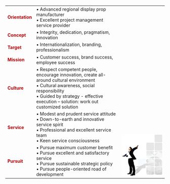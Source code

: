 <table class="culture culture--inner">
  <colgroup>
    <col width="15%" />
    <col width="55%" />
    <col width="30%" />
  </colgroup>
  <tbody>
    <tr>
      <td markdown="span">
        <strong style="color: #b60005;">Orientation</strong>
      </td>
      <td markdown="span">
        ▪ Advanced regional display prop manufacturer
        <br>
        ▪ Excellent project management service provider
      </td>
      <td  rowspan="7" valign="bottom">
        <img src="/assets/culture.gif" />
      </td> 
    </tr>
    <tr>
      <td markdown="span">
        <strong style="color: #b60005;">Concept</strong>
      </td>
      <td markdown="span">
        ▪ Integrity, dedication, pragmatism, innovation
      </td>
    </tr>
    <tr>
      <td markdown="span">
        <strong style="color: #b60005;">Target</strong>
      </td>
      <td markdown="span">
        ▪ Internationalization, branding, professionalism
      </td>
    </tr>
    <tr>
      <td markdown="span">
        <strong style="color: #b60005;">Mission</strong>
      </td>
      <td markdown="span">
        ▪ Customer success, brand success, employee success
      </td>
    </tr>
    <tr>
      <td markdown="span">
        <strong style="color: #b60005;">Culture</strong>
      </td>
      <td markdown="span">
        ▪ Respect competent people, encourage innovation, create all-around cultural environment
        <br>
        ▪ Cultural awareness, social responsibility
        <br>
        ▪ Guided by strategy - effective execution – solution: work out customized solution
      </td>
    </tr>
    <tr>
      <td markdown="span">
        <strong style="color: #b60005;">Service</strong>
      </td>
      <td markdown="span">
        ▪ Modest and prudent service attitude
        <br>
        ▪ Down-to-earth and innovative service spirit
        <br>
        ▪ Professional and excellent service team
        <br>
        ▪ Keen service consciousness
      </td>
    </tr>
    <tr>
      <td markdown="span">
        <strong style="color: #b60005;">Pursuit</strong>
      </td>
      <td markdown="span">
        ▪ Pursue maximum customer benefit
        <br>
        ▪ Pursue excellent and satisfactory service
        <br>
        ▪ Pursue sustainable strategic policy
        <br>
        ▪ Pursue people-oriented road of development
      </td>
    </tr>
  </tbody>
</table>
